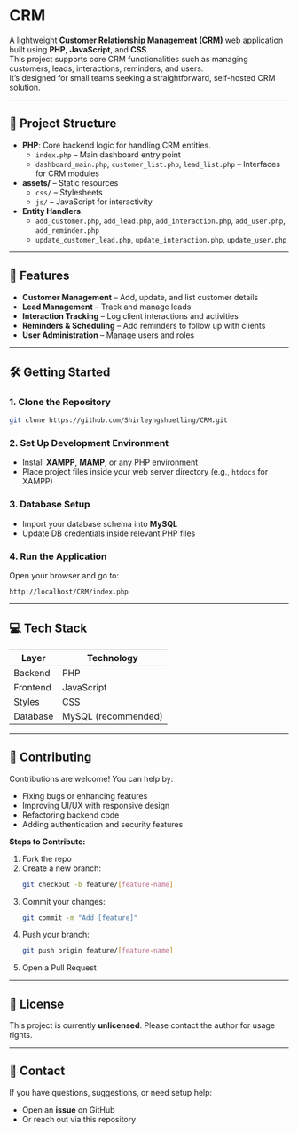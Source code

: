 # CRM

A lightweight **Customer Relationship Management (CRM)** web application built using **PHP**, **JavaScript**, and **CSS**.  
This project supports core CRM functionalities such as managing customers, leads, interactions, reminders, and users.  
It’s designed for small teams seeking a straightforward, self-hosted CRM solution.

---

## 📂 Project Structure

- **PHP**: Core backend logic for handling CRM entities.
  - `index.php` – Main dashboard entry point  
  - `dashboard_main.php`, `customer_list.php`, `lead_list.php` – Interfaces for CRM modules
- **assets/** – Static resources
  - `css/` – Stylesheets  
  - `js/` – JavaScript for interactivity
- **Entity Handlers**:
  - `add_customer.php`, `add_lead.php`, `add_interaction.php`, `add_user.php`, `add_reminder.php`
  - `update_customer_lead.php`, `update_interaction.php`, `update_user.php`

---

## 🚀 Features

- **Customer Management** – Add, update, and list customer details  
- **Lead Management** – Track and manage leads  
- **Interaction Tracking** – Log client interactions and activities  
- **Reminders & Scheduling** – Add reminders to follow up with clients  
- **User Administration** – Manage users and roles  

---

## 🛠️ Getting Started

### 1. Clone the Repository
```bash
git clone https://github.com/Shirleyngshuetling/CRM.git
```

### 2. Set Up Development Environment
- Install **XAMPP**, **MAMP**, or any PHP environment  
- Place project files inside your web server directory (e.g., `htdocs` for XAMPP)

### 3. Database Setup
- Import your database schema into **MySQL**  
- Update DB credentials inside relevant PHP files  

### 4. Run the Application
Open your browser and go to:
```
http://localhost/CRM/index.php
```

---

## 💻 Tech Stack

| Layer    | Technology          |
| -------- | ------------------- |
| Backend  | PHP                 |
| Frontend | JavaScript          |
| Styles   | CSS                 |
| Database | MySQL (recommended) |

---

## 🤝 Contributing

Contributions are welcome! You can help by:

- Fixing bugs or enhancing features
- Improving UI/UX with responsive design
- Refactoring backend code
- Adding authentication and security features

**Steps to Contribute:**
1. Fork the repo  
2. Create a new branch:
   ```bash
   git checkout -b feature/[feature-name]
   ```
3. Commit your changes:
   ```bash
   git commit -m "Add [feature]"
   ```
4. Push your branch:
   ```bash
   git push origin feature/[feature-name]
   ```
5. Open a Pull Request

---

## 📜 License

This project is currently **unlicensed**. Please contact the author for usage rights.

---

## 📧 Contact

If you have questions, suggestions, or need setup help:

- Open an **issue** on GitHub
- Or reach out via this repository
